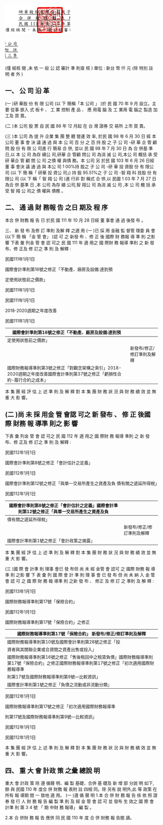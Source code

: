 

![0_image_0.png](0_image_0.png)

![0_image_1.png](0_image_1.png)

(僅 經核 閱 ,未 依 一 般 公 認 審計 準 則查 核 ) 
單位 : 新台 幣 仟 元 (除 特別 註 明 者 外 ) 

## 一、 公 司 沿 革

(一 )研 華股 份 有 限 公司 (以 下 簡稱「本 公司 」 )於 民 國 70 年 9 月 設立。主 要 從事 嵌入 式 板卡 、 工 業 控制 產 品 、 應 用電 腦 及 工 業用 電 腦之 製造 加 工及 買 賣。 

(二 )本 公司 股 票 自 民 國 88 年 12 月起 在 台 灣 證券 交 易所 上市 買 賣。 

(三 )本 公司 為 提 升 企業 集 團 整 體 營運 效 率, 於民 國 98 年 6 月 30 日 經 本 公司 董 事 會 決 議 通 過 與 本 公 司 百 分 之 百 持 股 之 子 公 司 -研 華 企 管 顧 問 股 份 有 限 公 司進 行 簡易 合 併, 並以 民 國 98 年 7 月 30 日 為 合 併基 準 日,以 本 公 司 為存 續公 司,研華 企 管顧 問公 司 為消 滅 公 司,本公 司 概括 承 受研 華企 管 顧 問 公 司 之債 權 與債 務。本 公司 另 於民 國 103 年 6 月 26 日經 董 事 會決 議 通 過 與 本公 司 1 00%持 股之 子 公 司 -研 華 投 資股 份 有 限公 司 (以 下 簡 稱「 研華 投 資公 司」) 持 股 95.51%之 子 公 司 -智 翔 科 技股 份 有 限公 司 (以 下 稱「 智 翔 公 司 )進 行非 對 稱式 合 併,以 民國 1 03 年 7 月 27 日 為合 併 基準 日 ,本 公司 為存 續 公司,智 翔公 司 為消 滅 公 司 ,本 公 司 概 括 承受 智 翔 公 司之 債 權與 債務 。 

## 二、 通 過 財 務報 告 之日 期及 程 序

本合 併 財務 報 告 已 於民 國 111 年 10 月 28 日經 董 事會 通 過 後發 布 。 

三、 新 發 布 及修 訂 準則 及解 釋 之適 用 
(一 )已 採 用 金融 監 督管 理委 員 會 (以下 簡 稱 「金 管 會」 )認 可 之 新發 布 、修 正 後 國際 財 務報 導 準 則 之影 響 下表 彙 列金 管 會 認 可之 民 國 111 年 適 用之 國 際財 務 報導 準則 之 新 發 布、修 正及 修 訂之 準 則 及 解釋 : 

 民國111年1月1日

國際會計準則第16號之修正「不動產、廠房及設備:達到預

定使用狀態前之價款」

 民國111年1月1日

 民國111年1月1日

2018-2020週期之年度改善

 民國111年1月1日

| 國際會計準則第16號之修正「不動產、廠房及設備:達到預                                                                        |                            |
|-----------------------------------------------------------------------------------------------------------------------------|----------------------------|
| 定使用狀態前之價款」                                                                                                        |                            |
|                                                                                                                             | 新發布/修正/修訂準則及解釋 |
| 國際財務報導準則第3號之修正「對觀念架構之索引」2018-2020週期之年度改善國際會計準則第37號之修正「虧損性合約-履行合約之成本」 |                            |

本 集 團 經 評 估 上 述 準 則 及 解 釋 對 本 集 團 財 務 狀 況 與 財 務 績 效 並 無 重 大 影 響。 

## (二 )尚 未 採 用金 管 會認 可之 新 發布 、 修 正 後國 際 財務 報 導準 則之 影 響

下表 彙 列金 管 會 認 可之 民 國 112 年 適 用之 國 際財 務 報導 準則 之 新 發 布、修 正及 修 訂之 準 則 及 解釋 : 

 民國112年1月1日

國際會計準則第8號之修正「會計估計之定義」

 民國112年1月1日

國際會計準則第12號之修正「與單一交易所產生之資產及負 債有關之遞延所得稅」

民國112年1月1日

| 國際會計準則第8號之修正「會計估計之定義」國際會計準則第12號之修正「與單一交易所產生之資產及負   |                            |
|-------------------------------------------------------------------------------------------------|----------------------------|
| 債有關之遞延所得稅」                                                                            |                            |
|                                                                                                 | 新發布/修正/修訂準則及解釋 |
| 國際會計準則第1號之修正「會計政策之揭露」                                                       |                            |

本 集 團 經 評 估 上 述 準 則 及 解 釋 對 本 集 團 財 務 狀 況 與 財 務 績 效 並 無 重 大 影 響。 

(三 )國 際 會 計準 則 理事 會已 發 布但 尚 未 經 金管 會 認可 之 國際 財務 報 導 準 則 之影 響 下 表 彙 列 國 際 會 計 準 則 理 事 會 已 發 布 但 尚 未 納 入 金 管 會 認 可 之 國 際 財 務 報 導準 則 之新 發 布 、 修正 及 修 訂 之 準則 及 解 釋 : 

 民國113年1月1日

國際財務報導準則第17號「保險合約」

 民國112年1月1日

國際財務報導準則第17號「保險合約」之修正

| 國際財務報導準則第17號「保險合約」 新發布/修正/修訂準則及解釋                                                                                    |
|--------------------------------------------------------------------------------------------------------------------------------------------------|
| 國際財務報導準則第10號及國際會計準則第28號之修正「投                                                                                             |
| 資者與其關聯企業或合資間之資產出售或投入」                                                                                                       |
| 國際財務報導準則第16號之修正「售後租回中之租賃負債」國際財務報導準則第17號「保險合約」之修正國際財務報導準則第17號之修正「初次適用國際財務報導準 |
| 則第17號及國際財務報導準則第9號—比較資訊」                                                                                                       |
| 國際會計準則第1號之修正「負債之流動或非流動分類」                                                                                                |

 民國112年1月1日

國際財務報導準則第17號之修正「初次適用國際財務報導準

則第17號及國際財務報導準則第9號—比較資訊」

民國112年1月1日

 民國112年1月1日

本 集 團 經 評 估 上 述 準 則 及 解 釋 對 本 集 團 財 務 狀 況 與 財 務 績 效 並 無 重 大 影 響。 

## 四、 重 大 會 計政 策 之彙 總說 明

重大 會 計政 策 除 遵 循聲 明、編 製 基礎、合併 基 礎及 新 增 部 分說 明 如下,餘 與 民國 110 年 度合 併 財務 報 表附 註 四相 同。除 另有 說 明外,此 等 政策 在 所有 報 導期 間 一 致地 適 用。 (一 )遵 循 聲 明 1.本 合 併 財 務 報 告 係 依 照 證 券 發 行 人 財 務 報 告 編 製 準 則 及 經 金 管 會 認 可 並 發布 生 效之 國 際 會 計準 則 第 3 4 號 「 期 中財 務 報導」 編 製 。 

2.本 合 併財 務 報 告 應併 同 民 國 110 年 度 合 併 財務 報 告閱 讀。 